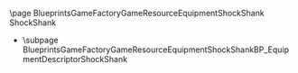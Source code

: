 \page BlueprintsGameFactoryGameResourceEquipmentShockShank ShockShank
- \subpage BlueprintsGameFactoryGameResourceEquipmentShockShankBP_EquipmentDescriptorShockShank
